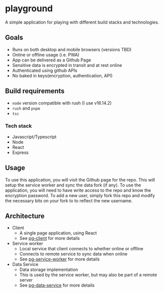 # playground
A simple application for playing with different build stacks and technologies.

## Goals

- Runs on both desktop and mobile browsers (versions TBD)
- Online or offline usage (i.e. PWA)
- App can be delivered as a Github Page
- Sensitive data is encrypted in transit and at rest online
- Authenticated using github APIs
- No baked in keys(encryption, authentication, API)


## Build requirements

- `node` version compatible with rush (I use v16.14.2)
- `rush` and `pnpm`
- `tsc`
### Tech stack

- Javascript/Typescript
- Node
- React
- Express

## Usage

To use this application, you will visit the Github page for the repo. This will setup the service worker and sync the data fork (if any). To use the application, you will need to have write access to the repo and know the encryption password. To add a new user, simply fork this repo and modify the necessary bits on your fork to to reflect the new username.

## Architecture

- Client
  - A single page application, using React
  - See [pg-client](./pg-client/README.md) for more details
- Service worker
  - Local service that client connects to whether online or offline
  - Connects to remote service to sync data when online
  - See [pg-service-worker](./pg-service-worker/README.md) for more details
- Data Service
  - Data storage implementation
  - This is used by the service worker, but may also be part of a remote server
  - See [pg-data-service](./pg-data-service/README.md) for more details
